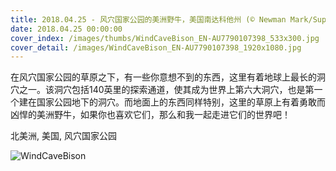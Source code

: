 ```yaml
---
title: 2018.04.25 - 风穴国家公园的美洲野牛，美国南达科他州 (© Newman Mark/SuperStock)
date: 2018.04.25 00:00:00
cover_index: /images/thumbs/WindCaveBison_EN-AU7790107398_533x300.jpg
cover_detail: /images/WindCaveBison_EN-AU7790107398_1920x1080.jpg
---
```


在风穴国家公园的草原之下，有一些你意想不到的东西，这里有着地球上最长的洞穴之一。该洞穴包括140英里的探索通道，使其成为世界上第六大洞穴，也是第一个建在国家公园地下的洞穴。而地面上的东西同样特别，这里的草原上有着勇敢而凶悍的美洲野牛，如果你也喜欢它们，那么和我一起走进它们的世界吧！

北美洲, 美国, 风穴国家公园

![WindCaveBison](/images/WindCaveBison_EN-AU7790107398_1920x1080.jpg)
